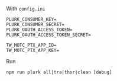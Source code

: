 With `config.ini`

```
PLURK_CONSUMER_KEY=
PLURK_CONSUMER_SECRET=
PLURK_OAUTH_ACCESS_TOKEN=
PLURK_OAUTH_ACCESS_TOKEN_SECRET=

TW_MOTC_PTX_APP_ID=
TW_MOTC_PTX_APP_KEY=
```

Run

```
npm run plurk all|tra|thsr|clean [debug]
```
